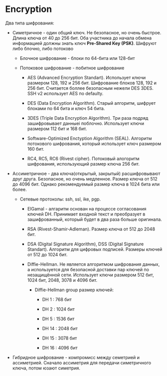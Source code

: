 # Encryption

Два типа шифрования: 

- Симетричное - один общий ключ. Не безопасное, но очень быстрое. Длина ключа от 40 до 256 бит. Оба участника до начала обмена информацией должны знать ключ **Pre-Shared Key (PSK)**. Шифруют либо блочно, либо потоково
	
	- Блочное шифрование - блоки по 64-бита или 128-бит

	- Потоковое шифрование - побитное шифрование

		- AES (Advanced Encryption Standart). Использует ключи размером 128, 192 и 256 бит. Шифрование блоков 128, 192 и 256 бит. Считается боллее безопасным нежели DES 3DES. SSH v2 использует AES по defaultу.

		- DES (Data Encryption Algorithm). Старый алгоритм, шифрует блоками по 64 бита и ключ 54 бита.

		- 3DES (Triple Data Encryption Algorithm). Три раза подряд зашифровывает данныеi поблочно. Использует ключи размером 112 бит и 168 бит.

		- Software-Optimized Enctyption Algorithm (SEAL). Алгоритм потокового шифрования, который использует ключ размером 160 бит.

		- RC4, RC5, RC6 (Rivest cipher). Потоковый алогоритм шифрования, использующий размер ключа 256 бит.

- Ассиметричное - два ключа(открытый, закрытый) расшифровывают друг друга. Безопасное, но очень медленное. Размер ключа от 512 до 4096 бит. Однако рекомендуемый размер ключа в 1024 бита или более.

	- Сетевые протоколы: ssh, ssl, ike, pgp.

		- ElGamal - алгаритм основан на процессе согласования ключей DH. Принимает входной текст и преобразует в зашифрованный, который будет в два раза больше оригинала.

		- RSA (Rivest-Shamir-Adleman). Размер ключа от 512 до 2048 бит.

		- DSA (Digital Signature Algorithm), DSS (Digital Signature Standart). Алгоритм для цифровых подписей. Размеры ключей от 512 до 1024 бит.

		- Diffie-Hellman. Не является алгоритмом шифрования данных, а используется для безопасной доставки пар ключей по незащищённой сети. Использует ключи размером 512 бит, 1024 бит, 2048, 3078 и 4096 бит.
			
			- Diffie-Hellman group размер ключей:

				- DH 1 : 768 бит

				- DH 2 : 1024 бит

				- DH 5 : 1536 бит 

				- DH 14 : 2048 бит 

				- DH 15 : 3078 бит 

				- DH 16 : 4096 бит 

- Гибридное шифрование - компромисс между семетрией и ассиметрией. Сначало ассиметрия для передачи симетричного ключа, потом юзают симетрия.
